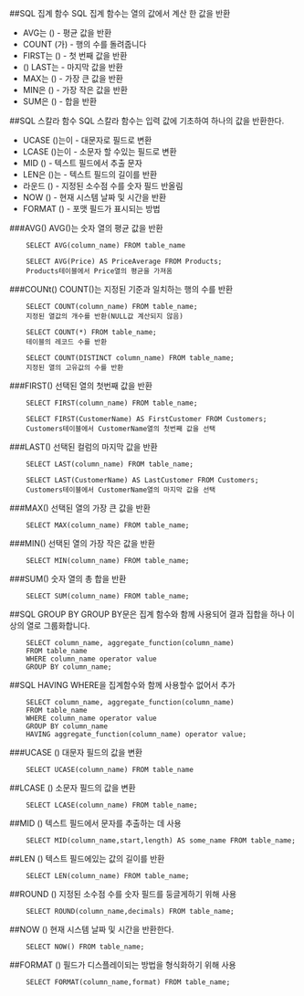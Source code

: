 ##SQL 집계 함수
SQL 집계 함수는 열의 값에서 계산 한 값을 반환

* AVG는 () - 평균 값을 반환
* COUNT (가) - 행의 수를 돌려줍니다
* FIRST는 () - 첫 번째 값을 반환
* () LAST는 - 마지막 값을 반환
* MAX는 () - 가장 큰 값을 반환
* MIN은 () - 가장 작은 값을 반환
* SUM은 () - 합을 반환

##SQL 스칼라 함수
 SQL 스칼라 함수는 입력 값에 기초하여 하나의 값을 반환한다.

* UCASE ()는이 - 대문자로 필드로 변환
* LCASE ()는이 - 소문자 할 수있는 필드로 변환
* MID () - 텍스트 필드에서 추출 문자
* LEN은 ()는 - 텍스트 필드의 길이를 반환
* 라운드 () - 지정된 소수점 수를 숫자 필드 반올림
* NOW () - 현재 시스템 날짜 및 시간을 반환
* FORMAT () - 포맷 필드가 표시되는 방법

###AVG()
AVG()는 숫자 열의 평균 값을 반환

		SELECT AVG(column_name) FROM table_name
		
		SELECT AVG(Price) AS PriceAverage FROM Products;
		Products테이블에서 Price열의 평균을 가져옴

###COUNt()
COUNT()는 지정된 기준과 일치하는 행의 수를 반환

		SELECT COUNT(column_name) FROM table_name;
		지정된 열값의 개수를 반환(NULL값 계산되지 않음)
		
		SELECT COUNT(*) FROM table_name;
		테이블의 레코드 수를 반환
		
		SELECT COUNT(DISTINCT column_name) FROM table_name;
		지정된 열의 고유값의 수를 반환

###FIRST()
선택된 열의 첫번째 값을 반환

		SELECT FIRST(column_name) FROM table_name;
		
		SELECT FIRST(CustomerName) AS FirstCustomer FROM Customers;
		Customers테이블에서 CustomerName열의 첫번째 값을 선택
###LAST()
선택된 컬럼의 마지막 값을 반환

		SELECT LAST(column_name) FROM table_name;

		SELECT LAST(CustomerName) AS LastCustomer FROM Customers;
		Customers테이블에서 CustomerName열의 마지막 값을 선택
###MAX()
선택된 열의 가장 큰 값을 반환

		SELECT MAX(column_name) FROM table_name;
		
###MIN()
선택된 열의 가장 작은 값을 반환

		SELECT MIN(column_name) FROM table_name;

###SUM()
숫자 열의 총 합을 반환

		SELECT SUM(column_name) FROM table_name;

##SQL GROUP BY
GROUP BY문은 집계 함수와 함께 사용되어 결과 집합을 하나 이상의 열로 그룹화합니다.

		SELECT column_name, aggregate_function(column_name)
		FROM table_name
		WHERE column_name operator value
		GROUP BY column_name;

##SQL HAVING
WHERE을 집계함수와 함께 사용할수 없어서 추가

		SELECT column_name, aggregate_function(column_name)
		FROM table_name
		WHERE column_name operator value
		GROUP BY column_name
		HAVING aggregate_function(column_name) operator value;

###UCASE ()
대문자 필드의 값을 변환

		SELECT UCASE(column_name) FROM table_name

##LCASE ()
소문자 필드의 값을 변환

		SELECT LCASE(column_name) FROM table_name;

##MID ()
텍스트 필드에서 문자를 추출하는 데 사용

		SELECT MID(column_name,start,length) AS some_name FROM table_name;

##LEN ()
텍스트 필드에있는 값의 길이를 반환

		SELECT LEN(column_name) FROM table_name;

##ROUND ()
지정된 소수점 수를 숫자 필드를 둥글게하기 위해 사용

		SELECT ROUND(column_name,decimals) FROM table_name;

##NOW ()
현재 시스템 날짜 및 시간을 반환한다.

		SELECT NOW() FROM table_name;

##FORMAT ()
필드가 디스플레이되는 방법을 형식화하기 위해 사용

		SELECT FORMAT(column_name,format) FROM table_name;

